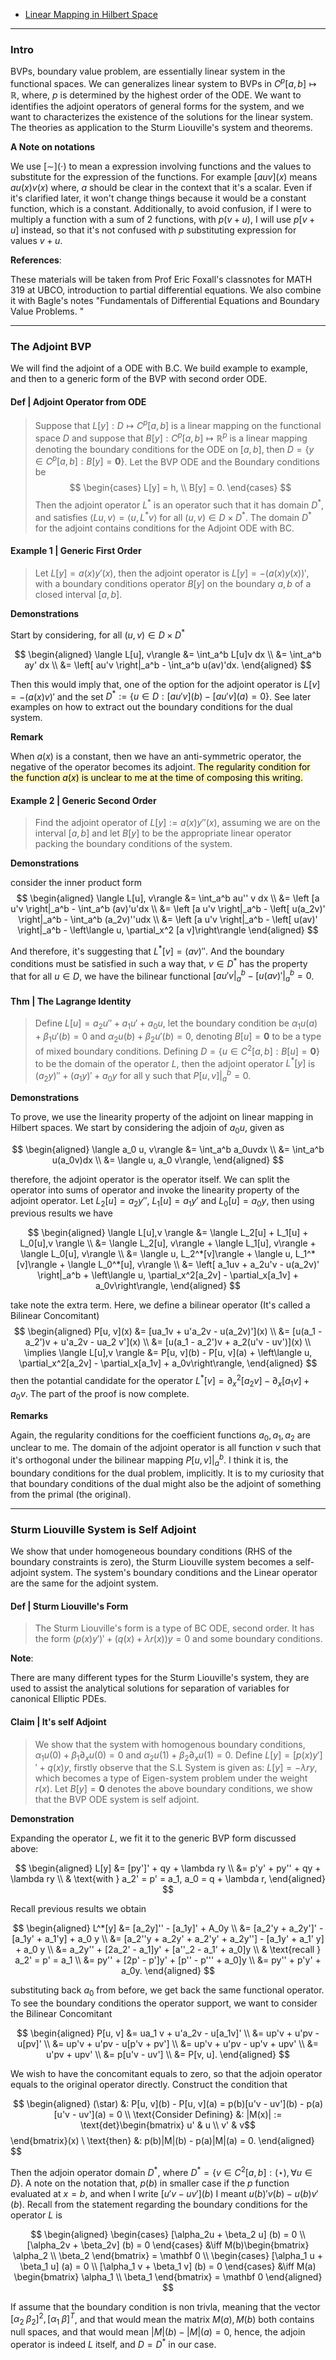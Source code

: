 - [Linear Mapping in Hilbert Space](../MATH%20601%20Functional%20Analysis,%20Measure%20Theory/Linear%20Mapping%20in%20Hilbert%20Space.md)

---
### **Intro**

BVPs, boundary value problem, are essentially linear system in the functional spaces. We can generalizes linear system to BVPs in $C^p[a, b]\mapsto \mathbb R$, where, $p$ is determined by the highest order of the ODE. We want to identifies the adjoint operators of general forms for the system, and we want to characterizes the existence of the solutions for the linear system. The theories as application to the Sturm Liouville's system and theorems. 

**A Note on notations**

We use $[\sim](\cdot)$ to mean a expression involving functions and the values to substitute for the expression of the functions. For example $[auv](x)$ means $au(x)v(x)$ where, $a$ should be clear in the context that it's a scalar. Even if it's clarified later, it won't change things because it would be a constant function, which is a constant. Additionally, to avoid confusion, if I were to multiply a function with a sum of 2 functions, with $p(v + u)$, I will use $p[v + u]$ instead, so that it's not confused with $p$ substituting expression for values $v + u$. 


**References**: 

These materials will be taken from Prof Eric Foxall's classnotes for MATH 319 at UBCO, introduction to partial differential equations. We also combine it with Bagle's notes "Fundamentals of Differential Equations and Boundary Value Problems. "

----
### **The Adjoint BVP**

We will find the adjoint of a ODE with B.C. We build example to example, and then to a generic form of the BVP with second order ODE. 

#### **Def | Adjoint Operator from ODE**
> Suppose that $L[y]:D\mapsto C^p[a, b]$ is a linear mapping on the functional space $D$ and suppose that $B[y]: C^p[a, b]\mapsto \mathbb R^p$ is a linear mapping denoting the boundary conditions for the ODE on $[a, b]$, then $D = \{y \in C^p[a, b] : B[y] = \mathbf 0\}$. Let the BVP ODE and the Boundary conditions be
> $$
>   \begin{cases}
>         L[y]  = h, 
>         \\
>        B[y] = 0. 
>   \end{cases}
> $$
> Then the adjoint operator $L^*$ is an operator such that it has domain $D^*$, and satisfies $\langle Lu, v\rangle = \langle u,L^* v\rangle$ for all $(u, v)\in D\times D^*$. The domain $D^*$ for the adjoint contains conditions for the Adjoint ODE with BC. 


#### **Example 1 | Generic First Order**

> Let $L[y] = a(x)y'(x)$, then the adjoint operator is $L[y] = -(a(x)y(x))'$, with a boundary conditions operator $B[y]$ on the boundary $a, b$ of a closed interval $[a, b]$.

**Demonstrations**

Start by considering, for all $(u, v) \in D \times D^*$

$$
\begin{aligned}
    \langle L[u], v\rangle &= \int_a^b L[u]v dx
    \\
    &= 
    \int_a^b ay' dx
    \\
    &= 
    \left[
        au'v    
    \right|_a^b - \int_a^b u(av)'dx. 
\end{aligned}
$$

Then this would imply that, one of the option for the adjoint operator is $L[v] = -(a(x)v)'$ and the set $D^* := \{u\in D : [au'v](b) - [au'v](a) = 0\}$. See later examples on how to extract out the boundary conditions for the dual system. 

**Remark**

When $a(x)$ is a constant, then we have an anti-symmetric operator, the negative of the operator  becomes its adjoint.<mark style="background: #FFF3A3A6;"> The regularity condition for the function $a(x)$ is unclear to me at the time of composing this writing.</mark> 

#### **Example 2 | Generic Second Order**

> Find the adjoint operator of $L[y] := a(x)y''(x)$, assuming we are on the interval $[a, b]$ and let $B[y]$ to be the appropriate linear operator packing the boundary conditions of the system. 

**Demonstrations**

consider the inner product form 
$$
\begin{aligned}
    \langle L[u], v\rangle &= \int_a^b au'' v dx
    \\
    &= \left [a u'v \right|_a^b - \int_a^b (av)'u'dx
    \\
    &= \left [a u'v \right|_a^b - \left[
            u(a_2v)'
        \right|_a^b - 
        \int_a^b (a_2v)''udx
    \\
    &= \left [a u'v \right|_a^b - \left[
            u(av)'
        \right|_a^b - 
        \left\langle u, \partial_x^2 [a v]\right\rangle
\end{aligned}
$$

And therefore, it's suggesting that $L^*[v] = (av)''$. And the boundary conditions must be satisfied in such a way that, $v\in D^*$ has the property that for all $u\in D$, we have the bilinear functional $\left [a u'v \right|_a^b - \left[u(av)'\right|_a^b = 0$. 


#### **Thm | The Lagrange Identity**

> Define $L[u] = a_2u'' + a_1 u' + a_0u$, let the boundary condition be $\alpha_1 u(a) + \beta_1 u'(b) = 0$ and $\alpha_2 u(b) + \beta_2 u'(b) = 0$, denoting $B[u] = \mathbf 0$ to be a type of mixed boundary conditions. Defining $D = \{u \in C^2[a, b] : B[u] = \mathbf 0\}$ to be the domain of the operator $L$, then the adjoint operator $L^*[y]$ is $(a_2y)'' + (a_1y)' + a_0 y$ for all y such that $P[u, v]|_a^b = 0$. 

**Demonstrations**

To prove, we use the linearity property of the adjoint on linear mapping in Hilbert spaces. We start by considering the adjoin of $a_0u$, given as 

$$
\begin{aligned}
    \langle a_0 u, v\rangle &= \int_a^b a_0uvdx
    \\
    &= \int_a^b u(a_0v)dx
    \\
    &= \langle u, a_0 v\rangle,
\end{aligned}
$$

therefore, the adjoint operator is the operator itself. We can split the operator into sums of operator and invoke the linearity property of the adjoint operator. Let $L_2[u] = a_2y''$, $L_1[u] = a_1 y'$ and $L_0[u] = a_0y$, then using previous results we have

$$
\begin{aligned}
    \langle L[u],v \rangle &= 
    \langle L_2[u] + L_1[u] + L_0[u],v \rangle
    \\
    &= \langle L_2[u], v\rangle + \langle L_1[u], v\rangle + \langle L_0[u], v\rangle
    \\
    &= \langle u, L_2^*[v]\rangle + \langle u, L_1^*[v]\rangle + \langle L_0^*[u], v\rangle
    \\
    &= \left[
        a_1uv + a_2u'v - u(a_2v)'
    \right|_a^b + 
    \left\langle u, \partial_x^2[a_2v] - \partial_x[a_1v] + a_0v\right\rangle,
\end{aligned}
$$

take note the extra term. Here, we define a bilinear operator (It's called a Bilinear Concomitant)
$$
\begin{aligned}
    P[u, v](x) &= [ua_1v + u'a_2v - u(a_2v)'](x)
    \\
    &= [u(a_1 - a_2')v + u'a_2v - ua_2 v'](x)
    \\
    &= [u(a_1 - a_2')v + a_2(u'v - uv')](x)
    \\
    \implies 
    \langle L[u],v \rangle &= P[u, v](b) - P[u, v](a) + 
    \left\langle u, \partial_x^2[a_2v] - \partial_x[a_1v] + a_0v\right\rangle,
\end{aligned}
$$
then the potantial candidate for the operator $L^*[v] = \partial_x^2[a_2v] - \partial_x[a_1v] + a_0v$. The part of the proof is now complete. 

**Remarks**

Again, the regularity conditions for the coefficient functions $a_0, a_1, a_2$ are unclear to me. The domain of the adjoint operator is all function $v$ such that it's orthogonal under the bilinear mapping $P[u, v]|_a^b$. I think it is, the boundary conditions for the dual problem, implicitly. It is to my curiosity that that boundary conditions of the dual might also be the adjoint of something from the primal (the original).  

---
### **Sturm Liouville System is Self Adjoint**

We show that under homogeneous boundary conditions (RHS of the boundary constraints is zero), the Sturm Liouville system becomes a self-adjoint system. The system's boundary conditions and the Linear operator are the same for the adjoint system. 

#### **Def | Sturm Liouville's Form**

> The Sturm Liouville's form is a type of BC ODE, second order. It has the form $(p(x)y')' + (q(x) + \lambda r(x))y = 0$ and some boundary conditions. 

**Note**: 

There are many different types for the Sturm Liouville's system, they are used to assist the analytical solutions for separation of variables for canonical Elliptic PDEs. 


#### **Claim | It's self Adjoint**
> We show that the system with homogenous boundary conditions, $\alpha_1 u(0) + \beta_1 \partial_x u(0) = 0$ and $\alpha_2 u(1) + \beta_2 \partial_x u(1) = 0$. Define $L[y] = [p(x)y']' + q(x)y$, firstly observe that the S.L System is given as: $L[y] = -\lambda ry$, which becomes a type of Eigen-system problem under the weight $r(x)$. Let $B[y] = \mathbf 0$ denotes the above boundary conditions, we show that the BVP ODE system is self adjoint. 

**Demonstration**

Expanding the operator $L$, we fit it to the generic BVP form discussed above: 

$$
\begin{aligned}
    L[y] &= [py']' + qy + \lambda ry 
    \\
    &= p'y' + py'' + qy + \lambda ry
    \\
    & \text{with } a_2' = p' = a_1, a_0 = q + \lambda r, 
\end{aligned}
$$

Recall previous results we obtain 

$$
\begin{aligned}
    L^*[y] &= [a_2y]'' - [a_1y]' + A_0y
    \\
    &= [a_2'y + a_2y']' - [a_1y' + a_1'y] + a_0 y
    \\
    &= [a_2''y + a_2y' + a_2'y' + a_2y''] - [a_1y' + a_1' y] + a_0 y
    \\
    &= a_2y'' + [2a_2' - a_1]y' + [a''_2 - a_1' + a_0]y
    \\
    & \text{recall } a_2' = p' = a_1
    \\
    &= py'' + [2p' - p']y' + [p'' - p''' + a_0]y
    \\
    &= py'' + p'y' + a_0y. 
\end{aligned}
$$

substituting back $a_0$ from before, we get back the same functional operator. To see the boundary conditions the operator support, we want to consider the Bilinear Concomitant

$$
\begin{aligned}
    P[u, v] &= ua_1 v + u'a_2v - u[a_1v]'
    \\
    &= up'v + u'pv - u[pv]'
    \\
    &= up'v + u'pv - u[p'v + pv']
    \\
    &= up'v + u'pv - up'v + upv'
    \\
    &= u'pv + upv' 
    \\
    &= p[u'v - uv']
    \\
    &= P[v, u]. 
\end{aligned}
$$

We wish to have the concomitant equals to zero, so that the adjoin operator equals to the original operator directly. Construct the condition that

$$
\begin{aligned}
    (\star) &: P[u, v](b) - P[u, v](a) = p(b)[u'v - uv'](b) - p(a)[u'v - uv'](a) = 0
    \\
    \text{Consider Defining} &: 
    |M(x)| := \text{det}\begin{bmatrix}
        u' & u \\ v' & v$$
    \end{bmatrix}(x)
    \\
    \text{then} &:
    p(b)|M|(b) - p(a)|M|(a) = 0.
\end{aligned}
$$

Then the adjoin operator domain $D^*$, where $D^* = \{v\in C^2[a, b] : (\star), \forall u \in D\}$. A note on the notation that, $p(b)$ in smaller case if the $p$ function evaluated at $x = b$, and when I write $[u'v - uv'](b)$ I meant $u(b)'v(b) - u(b)v'(b)$. Recall from the statement regarding the boundary conditions for the operator $L$ is 

$$
\begin{aligned}
    \begin{cases}
        [\alpha_2u + \beta_2 u] (b) =  0
        \\
        [\alpha_2v + \beta_2v] (b) = 0
    \end{cases} &\iff 
    M(b)\begin{bmatrix}
        \alpha_2 \\ \beta_2
    \end{bmatrix} = \mathbf 0
    \\
    \begin{cases}
        [\alpha_1 u + \beta_1 u] (a) = 0
        \\
        [\alpha_1 v + \beta_1 v] (b) = 0
    \end{cases}
    &\iff
    M(a) \begin{bmatrix}
        \alpha_1 \\ \beta_1 
    \end{bmatrix}
    = \mathbf 0
\end{aligned}
$$

If assume that the boundary condition is non trivla, meaning that the vector $[\alpha_2 \; \beta_2]^2, [\alpha_1 \; \beta]^T$, and that would mean the matrix $M(a), M(b)$ both contains null spaces, and that would mean $|M|(b) - |M|(a) = 0$, hence, the adjoin operator is indeed $L$ itself, and $D = D^*$ in our case. 


